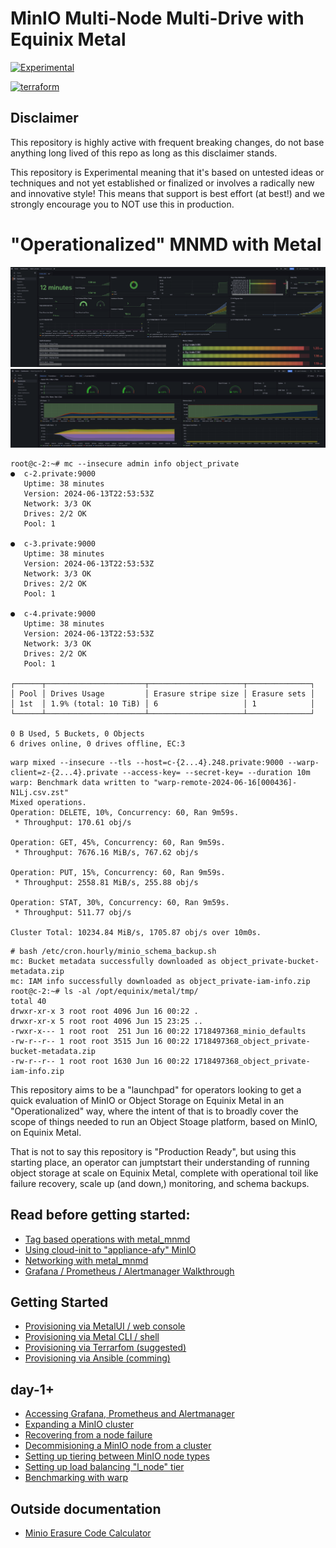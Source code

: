 # MinIO Multi-Node Multi-Drive with Equinix Metal

[![Experimental](https://img.shields.io/badge/Stability-Experimental-red.svg)](https://github.com/equinix-labs/standards#about-uniform-standards)

[![terraform](https://github.com/equinix-labs/terraform-equinix-metal-vrf/actions/workflows/integration.yaml/badge.svg)](https://github.com/equinix-labs/terraform-equinix-metal-vrf/actions/workflows/integration.yaml)

## Disclaimer

This repository is highly active with frequent breaking changes, do not base anything long lived of this repo as long as this disclaimer stands.

This repository is Experimental meaning that it's based on untested ideas or techniques and not yet established or finalized or involves a radically new and innovative style! This means that support is best effort (at best!) and we strongly encourage you to NOT use this in production.

# "Operationalized" MNMD with Metal
![](https://github.com/dlotterman/metal_mnmd/blob/dlott_initial3/docs/assets/minio.PNG)
![](https://github.com/dlotterman/metal_mnmd/blob/dlott_initial3/docs/assets/node.PNG)

```
root@c-2:~# mc --insecure admin info object_private
●  c-2.private:9000
   Uptime: 38 minutes
   Version: 2024-06-13T22:53:53Z
   Network: 3/3 OK
   Drives: 2/2 OK
   Pool: 1

●  c-3.private:9000
   Uptime: 38 minutes
   Version: 2024-06-13T22:53:53Z
   Network: 3/3 OK
   Drives: 2/2 OK
   Pool: 1

●  c-4.private:9000
   Uptime: 38 minutes
   Version: 2024-06-13T22:53:53Z
   Network: 3/3 OK
   Drives: 2/2 OK
   Pool: 1

┌──────┬──────────────────────┬─────────────────────┬──────────────┐
│ Pool │ Drives Usage         │ Erasure stripe size │ Erasure sets │
│ 1st  │ 1.9% (total: 10 TiB) │ 6                   │ 1            │
└──────┴──────────────────────┴─────────────────────┴──────────────┘

0 B Used, 5 Buckets, 0 Objects
6 drives online, 0 drives offline, EC:3
```
```
warp mixed --insecure --tls --host=c-{2...4}.248.private:9000 --warp-client=z-{2...4}.private --access-key= --secret-key= --duration 10m
warp: Benchmark data written to "warp-remote-2024-06-16[000436]-N1Lj.csv.zst"
Mixed operations.
Operation: DELETE, 10%, Concurrency: 60, Ran 9m59s.
 * Throughput: 170.61 obj/s

Operation: GET, 45%, Concurrency: 60, Ran 9m59s.
 * Throughput: 7676.16 MiB/s, 767.62 obj/s

Operation: PUT, 15%, Concurrency: 60, Ran 9m59s.
 * Throughput: 2558.81 MiB/s, 255.88 obj/s

Operation: STAT, 30%, Concurrency: 60, Ran 9m59s.
 * Throughput: 511.77 obj/s

Cluster Total: 10234.84 MiB/s, 1705.87 obj/s over 10m0s.
```
```
# bash /etc/cron.hourly/minio_schema_backup.sh
mc: Bucket metadata successfully downloaded as object_private-bucket-metadata.zip
mc: IAM info successfully downloaded as object_private-iam-info.zip
root@c-2:~# ls -al /opt/equinix/metal/tmp/
total 40
drwxr-xr-x 3 root root 4096 Jun 16 00:22 .
drwxr-xr-x 5 root root 4096 Jun 15 23:25 ..
-rwxr-x--- 1 root root  251 Jun 16 00:22 1718497368_minio_defaults
-rw-r--r-- 1 root root 3515 Jun 16 00:22 1718497368_object_private-bucket-metadata.zip
-rw-r--r-- 1 root root 1630 Jun 16 00:22 1718497368_object_private-iam-info.zip
```

This repository aims to be a "launchpad" for operators looking to get a quick evaluation of MinIO or Object Storage on Equinix Metal in an "Operationalized" way, where the intent of that is to broadly cover the scope of things needed to run an Object Stoage platform, based on MinIO, on Equinix Metal.

That is not to say this repository is "Production Ready", but using this starting place, an operator can jumptstart their understanding of running object storage at scale on Equinix Metal, complete with operational toil like failure recovery, scale up (and down,) monitoring, and schema backups.


## Read **before** getting started:

- [Tag based operations with metal_mnmd](docs/tag_based_operations.md)
- [Using cloud-init to "appliance-afy" MinIO](docs/minio_as_an_appliance.md)
- [Networking with metal_mnmd]()
- [Grafana / Prometheus / Alertmanager Walkthrough]()

## Getting Started

- [Provisioning via MetalUI / web console]()
- [Provisioning via Metal CLI / shell]()
- [Provisioning via Terrarfom (suggested)]()
- [Provisioning via Ansible (comming)]()


## day-1+
- [Accessing Grafana, Prometheus and Alertmanager]()
- [Expanding a MinIO cluster]()
- [Recovering from a node failure]()
- [Decommisioning a MinIO node from a cluster]()
- [Setting up tiering between MinIO node types]()
- [Setting up load balancing "l_node" tier]()
- [Benchmarking with warp]()

## Outside documentation
- [Minio Erasure Code Calculator]()

